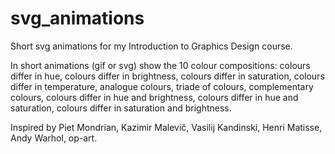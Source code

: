 # svg_animations
Short svg animations for my Introduction to Graphics Design course.


In short animations (gif or svg) show the 10 colour compositions:
colours differ in hue,
colours differ in brightness,
colours differ in saturation,
colours differ in temperature,
analogue colours,
triade of colours,
complementary colours,
colours differ in hue and brightness,
colours differ in hue and saturation,
colours differ in saturation and brightness.

Inspired by Piet Mondrian, Kazimir Malevič, Vasilij Kandinski, Henri Matisse, Andy Warhol, op-art.
